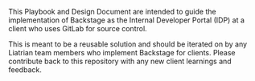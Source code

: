 This Playbook and Design Document are intended to guide the implementation of Backstage as the Internal Developer Portal (IDP) at a client who uses GitLab for source control.

This is meant to be a reusable solution and should be iterated on by any Liatrian team members who implement Backstage for clients. Please contribute back to this repository with any new client learnings and feedback.